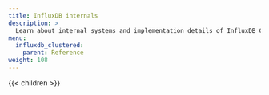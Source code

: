 ```yaml
---
title: InfluxDB internals
description: >
  Learn about internal systems and implementation details of InfluxDB Clustered.
menu:
  influxdb_clustered:
    parent: Reference
weight: 108
---
```


{{< children >}}
